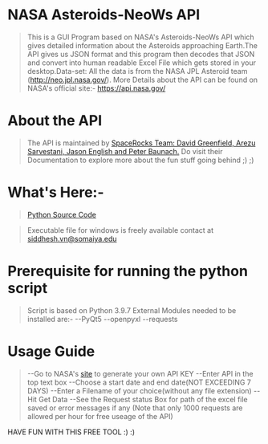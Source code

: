 # NASA Asteroids-NeoWs API

>This is a GUI Program based on NASA's Asteroids-NeoWs API which gives detailed information about the Asteroids approaching Earth.The API gives us JSON format and this program then decodes that JSON and convert into human readable Excel File which gets stored in your desktop.Data-set: All the data is from the NASA JPL Asteroid team (http://neo.jpl.nasa.gov/).
More Details about the API can be found on NASA's official site:-
https://api.nasa.gov/

# About the API
>The API is maintained by [SpaceRocks Team: David Greenfield, Arezu Sarvestani, Jason English and Peter Baunach.](https://github.com/SpaceRocks/)
Do visit their Documentation to explore more about the fun stuff going behind ;) ;)

# What's Here:-
>[Python Source Code](https://github.com/siddhesh010/NASA-ASTEROID-API/blob/main/NASA-ASTEROID-FINDER.py)

>Executable file for windows is freely available 
contact at siddhesh.vn@somaiya.edu

# Prerequisite for running the python script

> Script is based on Python 3.9.7
>External Modules needed to be installed are:-
>--PyQt5
>--openpyxl
>--requests

# Usage Guide
> --Go to NASA's [site](https://api.nasa.gov/) to generate your own API KEY
>--Enter API in the top text box
>--Choose a start date and end date(NOT EXCEEDING 7 DAYS)
>--Enter a Filename of your choice(without any file extension)
>--Hit Get Data
>--See the Request status Box for path of the excel file saved or error messages if any
>(Note that only 1000 requests are allowed per hour for free useage of the API)

 HAVE FUN WITH THIS FREE TOOL :) :)
 

